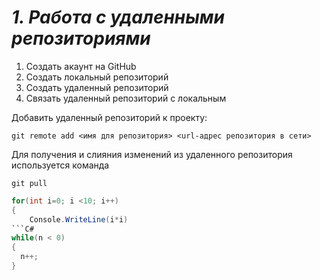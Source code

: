 # ***1. Работа с удаленными репозиториями***
1. Создать акаунт на GitHub
2. Создать локальный репозиторий
3. Создать удаленный репозиторий
4. Связать удаленный репозиторий  с локальным

Добавить удаленный репозиторий к проекту:
```
git remote add <имя для репозитория> <url-адрес репозитория в сети>
```
Для получения и слияния изменений из удаленного репозитория используется команда
```
git pull
```
```C#
for(int i=0; i <10; i++)
{
    Console.WriteLine(i*i)
```C#
while(n < 0)
{
  n++;
}
```
